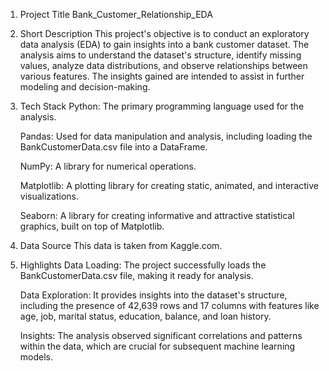 1.	Project Title
    Bank_Customer_Relationship_EDA

2.	Short Description
    This project's objective is to conduct an exploratory data analysis (EDA) to gain insights into a bank customer dataset. The analysis aims to understand the dataset's structure, identify missing values, analyze data distributions, and observe relationships between various features. The insights gained are intended to assist in further modeling and decision-making.

3.	Tech Stack
    Python: The primary programming language used for the analysis.

    Pandas: Used for data manipulation and analysis, including loading the BankCustomerData.csv file into a DataFrame.

    NumPy: A library for numerical operations.

    Matplotlib: A plotting library for creating static, animated, and interactive visualizations.

    Seaborn: A library for creating informative and attractive statistical graphics, built on top of Matplotlib.

4.	Data Source
   This data is taken from Kaggle.com.

5.	Highlights
    Data Loading: The project successfully loads the BankCustomerData.csv file, making it ready for analysis.

    Data Exploration: It provides insights into the dataset's structure, including the presence of 42,639 rows and 17 columns with features like age, job, marital status, education, balance, and loan history.

    Insights: The analysis observed significant correlations and patterns within the data, which are crucial for subsequent machine learning models.
  	

